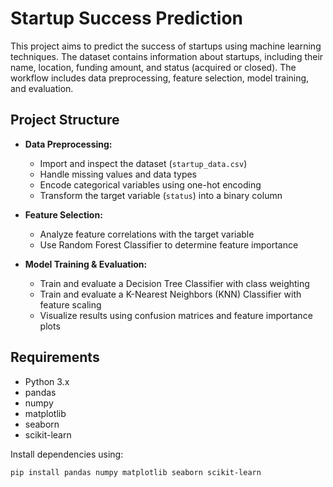 # Startup Success Prediction

This project aims to predict the success of startups using machine learning techniques. The dataset contains information about startups, including their name, location, funding amount, and status (acquired or closed). The workflow includes data preprocessing, feature selection, model training, and evaluation.

## Project Structure

- **Data Preprocessing:**  
  - Import and inspect the dataset (`startup_data.csv`)
  - Handle missing values and data types
  - Encode categorical variables using one-hot encoding
  - Transform the target variable (`status`) into a binary column

- **Feature Selection:**  
  - Analyze feature correlations with the target variable
  - Use Random Forest Classifier to determine feature importance

- **Model Training & Evaluation:**  
  - Train and evaluate a Decision Tree Classifier with class weighting
  - Train and evaluate a K-Nearest Neighbors (KNN) Classifier with feature scaling
  - Visualize results using confusion matrices and feature importance plots

## Requirements

- Python 3.x
- pandas
- numpy
- matplotlib
- seaborn
- scikit-learn

Install dependencies using:
```bash
pip install pandas numpy matplotlib seaborn scikit-learn